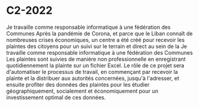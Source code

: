 # C2-2022
Je travaille comme responsable informatique à une fédération des Communes
Après la pandémie de Corona, et parce que le Liban connaît de nombreuses crises économiques, un centre a été créé pour recevoir les plaintes des citoyens pour un suivi sur le terrain et direct au sein de la Je travaille comme responsable informatique à une fédération des Communes
Les plaintes sont suivies de manière non professionnelle en enregistrant quotidiennement la plainte sur un fichier Excel.
Le rôle de ce projet sera d'automatiser le processus de travail, en commençant par recevoir la plainte et la distribuer aux autorités concernées, jusqu'à l'adresser, et ensuite profiter des données des plaintes pour les étudier géographiquement, socialement et économiquement pour un investissement optimal de ces données.
